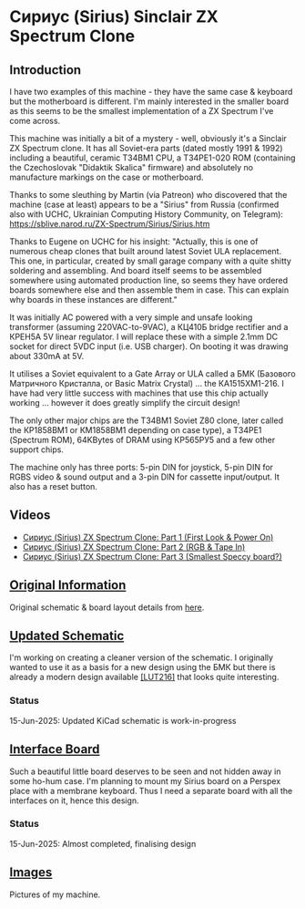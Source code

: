 # Сириус (Sirius) Sinclair ZX Spectrum Clone
## Introduction
I have two examples of this machine - they have the same case & keyboard but the motherboard is different.  I'm mainly interested in the smaller board as this seems to be the smallest implementation of a ZX Spectrum I've come across.

This machine was initially a bit of a mystery - well, obviously it's a Sinclair ZX Spectrum clone.  It has all Soviet-era parts (dated mostly 1991 & 1992) including a beautiful, ceramic Т34ВМ1 CPU, a Т34РЕ1-020 ROM (containing the Czechoslovak "Didaktik Skalica" firmware) and absolutely no manufacture markings on the case or motherboard.

Thanks to some sleuthing by Martin (via Patreon) who discovered that the machine (case at least) appears to be a "Sirius" from Russia (confirmed also with UCHC, Ukrainian Computing History Community, on Telegram):
https://sblive.narod.ru/ZX-Spectrum/Sirius/Sirius.htm

Thanks to Eugene on UCHC for his insight:
"Actually, this is one of numerous cheap clones that built around latest Soviet ULA replacement. This one, in particular, created by small garage company with a quite shitty soldering and assembling.  And board itself seems to be assembled somewhere using automated production line, so seems they have ordered boards somewhere else and then assemble them in case. This can explain why boards in these instances are different."

It was initially AC powered with a very simple and unsafe looking transformer (assuming 220VAC-to-9VAC), a КЦ410Б bridge rectifier and a КРЕН5А 5V linear regulator.  I will replace these with a simple 2.1mm DC socket for direct 5VDC input (i.e. USB charger).  On booting it was drawing about 330mA at 5V.

It utilises a Soviet equivalent to a Gate Array or ULA called a БМК (Базового Матричного Кристалла, or Basic Matrix Crystal) ... the КА1515ХМ1-216.  I have had very little success with machines that use this chip actually working ... however it does greatly simplify the circuit design!

The only other major chips are the Т34ВМ1 Soviet Z80 clone, later called the КР1858ВМ1 or КМ1858ВМ1 depending on case type), a Т34РЕ1 (Spectrum ROM), 64KBytes of DRAM using КР565РУ5 and a few other support chips.

The machine only has three ports: 5-pin DIN for joystick, 5-pin DIN for RGBS video & sound output and a 3-pin DIN for cassette input/output.  It also has a reset button.

## Videos
- [Сириус (Sirius) ZX Spectrum Clone: Part 1 (First Look & Power On)](https://youtu.be/TphnZRfjiL4)
- [Сириус (Sirius) ZX Spectrum Clone: Part 2 (RGB & Tape In)](https://youtu.be/R5iWXHqjOgQ)
- [Сириус (Sirius) ZX Spectrum Clone: Part 3 (Smallest Speccy board?)](https://youtu.be/3xgzQrBvwQw)

## [Original Information](/Original_Documentation)
Original schematic & board layout details from [here](https://sblive.narod.ru/ZX-Spectrum/Sirius/Sirius.htm).

## [Updated Schematic](/New_Schematic)
I'm working on creating a cleaner version of the schematic.  I originally wanted to use it as a basis for a new design using the БМК but there is already a modern design available [[LUT216]](https://sblive.narod.ru/ZX-Spectrum/LUT216/LUT216.htm) that looks quite interesting.

### Status
15-Jun-2025: Updated KiCad schematic is work-in-progress<br>

## [Interface Board](/Interface_Board)
Such a beautiful little board deserves to be seen and not hidden away in some ho-hum case.  I'm planning to mount my Sirius board on a Perspex place with a membrane keyboard.  Thus I need a separate board with all the interfaces on it, hence this design.

### Status
15-Jun-2025: Almost completed, finalising design<br>


## [Images](/Images)
Pictures of my machine.
